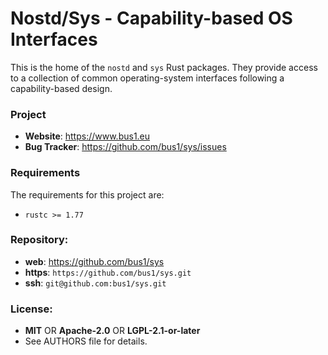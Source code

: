 # Nostd/Sys - Capability-based OS Interfaces

This is the home of the `nostd` and `sys` Rust packages. They provide access to
a collection of common operating-system interfaces following a capability-based
design.

### Project

 * **Website**: <https://www.bus1.eu>
 * **Bug Tracker**: <https://github.com/bus1/sys/issues>

### Requirements

The requirements for this project are:

 * `rustc >= 1.77`

### Repository:

 - **web**:   <https://github.com/bus1/sys>
 - **https**: `https://github.com/bus1/sys.git`
 - **ssh**:   `git@github.com:bus1/sys.git`

### License:

 - **MIT** OR **Apache-2.0** OR **LGPL-2.1-or-later**
 - See AUTHORS file for details.

